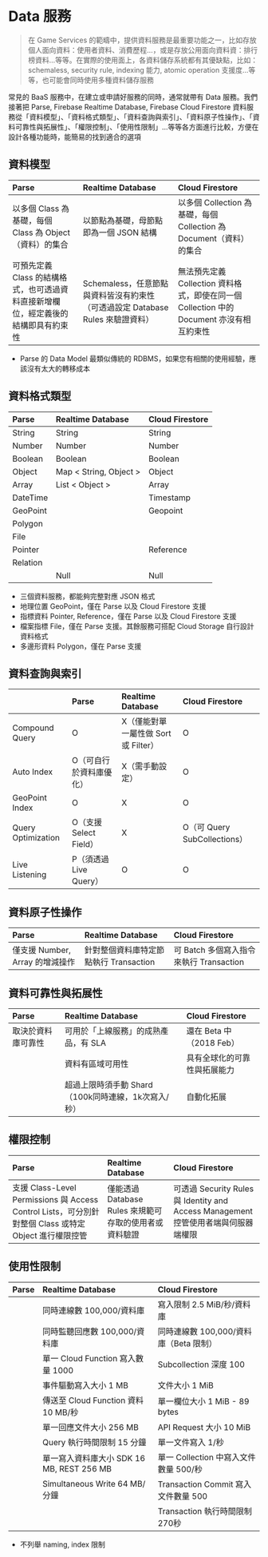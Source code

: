 # Data 服務

> 在 Game Services 的範疇中，提供資料服務是最重要功能之一，比如存放個人面向資料：使用者資料、消費歷程...，或是存放公用面向資料資：排行榜資料...等等。在實際的使用面上，各資料儲存系統都有其優缺點，比如：schemaless, security rule, indexing 能力, atomic operation 支援度...等等，也可能會同時使用多種資料儲存服務

常見的 BaaS 服務中，在建立或申請好服務的同時，通常就帶有 Data 服務。我們接著把 Parse, Firebase Realtime Database, Firebase Cloud Firestore 資料服務從「資料模型」、「資料格式類型」、「資料查詢與索引」、「資料原子性操作」、「資料可靠性與拓展性」、「權限控制」、「使用性限制」...等等各方面進行比較，方便在設計各種功能時，能簡易的找到適合的選項

## 資料模型 <a id="model"></a>

| Parse | Realtime Database | Cloud Firestore |
| :--- | :--- | :--- |
| 以多個 Class 為基礎，每個 Class 為 Object（資料）的集合 | 以節點為基礎，母節點即為一個 JSON 結構 | 以多個 Collection 為基礎，每個 Collection 為 Document（資料）的集合 |
| 可預先定義 Class 的結構格式，也可透過資料直接新增欄位，經定義後的結構即具有約束性 | Schemaless，任意節點與資料皆沒有約束性（可透過設定 Database Rules 來驗證資料） | 無法預先定義 Collection 資料格式，即使在同一個 Collection 中的 Document 亦沒有相互約束性 |

* Parse 的 Data Model 最類似傳統的 RDBMS，如果您有相關的使用經驗，應該沒有太大的轉移成本

## 資料格式類型 <a id="type"></a>

| Parse | Realtime Database | Cloud Firestore |
| :--- | :--- | :--- |
| String | String | String |
| Number | Number | Number |
| Boolean | Boolean | Boolean |
| Object | Map &lt; String, Object &gt; | Object |
| Array | List &lt; Object &gt; | Array |
| DateTime |  | Timestamp |
| GeoPoint |  | Geopoint |
| Polygon |  |  |
| File |  |  |
| Pointer |  | Reference |
| Relation |  |  |
|  | Null | Null |

* 三個資料服務，都能夠完整對應 JSON 格式
* 地理位置 GeoPoint，僅在 Parse 以及 Cloud Firestore 支援
* 指標資料 Pointer, Reference，僅在 Parse 以及 Cloud Firestore 支援
* 檔案指標 File，僅在 Parse 支援。其餘服務可搭配 Cloud Storage 自行設計資料格式
* 多邊形資料 Polygon，僅在 Parse 支援

## 資料查詢與索引 <a id="index"></a>

|  | Parse | Realtime Database | Cloud Firestore |
| :--- | :--- | :--- | :--- |
| Compound Query | O | X（僅能對單一屬性做 Sort 或 Filter） | O |
| Auto Index | O（可自行於資料庫優化） | X（需手動設定） | O |
| GeoPoint Index | O | X | O |
| Query Optimization | O（支援 Select Field） | X | O（可 Query SubCollections） |
| Live Listening | P（須透過 Live Query） | O | O |

## 資料原子性操作 <a id="atom"></a>

| Parse | Realtime Database | Cloud Firestore |
| :--- | :--- | :--- |
| 僅支援 Number, Array 的增減操作 | 針對整個資料庫特定節點執行 Transaction | 可 Batch 多個寫入指令來執行 Transaction |

## 資料可靠性與拓展性 <a id="reliable"></a>

| Parse | Realtime Database | Cloud Firestore |
| :--- | :--- | :--- |
| 取決於資料庫可靠性 | 可用於「上線服務」的成熟產品，有 SLA | 還在 Beta 中（2018 Feb） |
|  | 資料有區域可用性 | 具有全球化的可靠性與拓展能力 |
|  | 超過上限時須手動 Shard（100k同時連線，1k次寫入/秒） | 自動化拓展 |

## 權限控制 <a id="permission"></a>

| Parse | Realtime Database | Cloud Firestore |
| :--- | :--- | :--- |
| 支援 Class-Level Permissions 與 Access Control Lists，可分別針對整個 Class 或特定 Object 進行權限控管 | 僅能透過 Database Rules 來規範可存取的使用者或資料驗證 | 可透過 Security Rules 與 Identity and Access Management 控管使用者端與伺服器端權限 |

## 使用性限制 <a id="limit"></a>

| Parse | Realtime Database | Cloud Firestore |
| :--- | :--- | :--- |
|  | 同時連線數 100,000/資料庫 | 寫入限制 2.5 MiB/秒/資料庫 |
|  | 同時監聽回應數 100,000/資料庫 | 同時連線數 100,000/資料庫（Beta 限制） |
|  | 單一 Cloud Function 寫入數量 1000 | Subcollection 深度 100 |
|  | 事件驅動寫入大小 1 MB | 文件大小 1 MiB |
|  | 傳送至 Cloud Function 資料 10 MB/秒 | 單一欄位大小 1 MiB - 89 bytes |
|  | 單一回應文件大小 256 MB | API Request 大小 10 MiB |
|  | Query 執行時間限制 15 分鐘 | 單一文件寫入 1/秒 |
|  | 單一寫入資料庫大小 SDK 16 MB, REST 256 MB | 單一 Collection 中寫入文件數量 500/秒 |
|  | Simultaneous Write 64 MB/分鐘 | Transaction Commit 寫入文件數量 500 |
|  |  | Transaction 執行時間限制 270秒 |

* 不列舉 naming, index 限制

